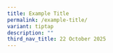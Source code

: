 ```yaml
---
title: Example Title
permalink: /example-title/
variant: tiptap
description: ""
third_nav_title: 22 October 2025
---
```

